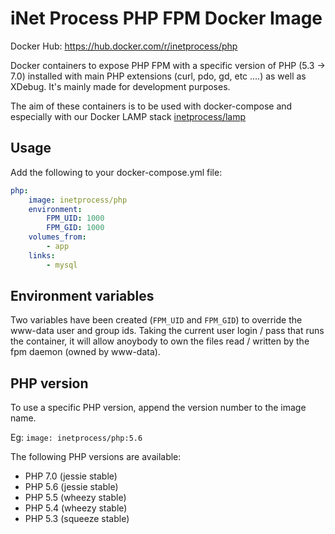 # iNet Process PHP FPM Docker Image
Docker Hub: https://hub.docker.com/r/inetprocess/php

Docker containers to expose PHP FPM with a specific version of PHP (5.3 -> 7.0) installed with main PHP extensions (curl, pdo, gd, etc ....) as well as XDebug. It's mainly made for development purposes.

The aim of these containers is to be used with docker-compose and especially with our Docker LAMP stack [inetprocess/lamp](https://github.com/inetprocess/docker-lamp)

## Usage
Add the following to your docker-compose.yml file:
```yaml
php:
    image: inetprocess/php
    environment:
        FPM_UID: 1000
        FPM_GID: 1000
    volumes_from:
        - app
    links:
        - mysql
```

## Environment variables
Two variables have been created (`FPM_UID` and `FPM_GID`) to override the www-data user and group ids. Taking the current user login / pass that runs the container, it will allow anoybody to own the files read / written by the fpm daemon (owned by www-data).


## PHP version
To use a specific PHP version, append the version number to the image name.

Eg: `image: inetprocess/php:5.6`

The following PHP versions are available:

* PHP 7.0 (jessie stable)
* PHP 5.6 (jessie stable)
* PHP 5.5 (wheezy stable)
* PHP 5.4 (wheezy stable)
* PHP 5.3 (squeeze stable)
